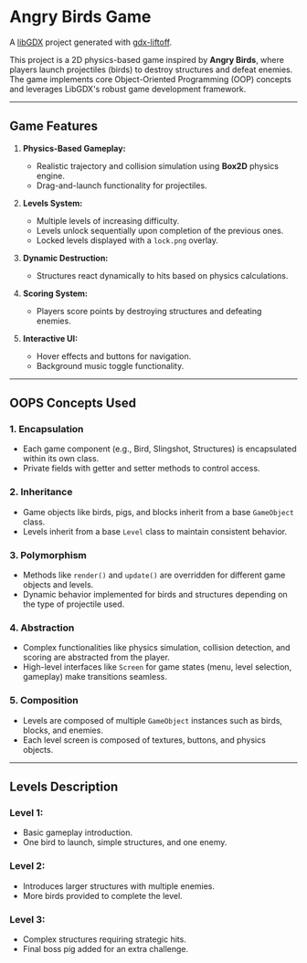 # Angry Birds Game

A [libGDX](https://libgdx.com/) project generated with [gdx-liftoff](https://github.com/libgdx/gdx-liftoff).

This project is a 2D physics-based game inspired by **Angry Birds**, where players launch projectiles (birds) to destroy structures and defeat enemies. The game implements core Object-Oriented Programming (OOP) concepts and leverages LibGDX's robust game development framework.

---

## Game Features

1. **Physics-Based Gameplay:**
    - Realistic trajectory and collision simulation using **Box2D** physics engine.
    - Drag-and-launch functionality for projectiles.

2. **Levels System:**
    - Multiple levels of increasing difficulty.
    - Levels unlock sequentially upon completion of the previous ones.
    - Locked levels displayed with a `lock.png` overlay.

3. **Dynamic Destruction:**
    - Structures react dynamically to hits based on physics calculations.

4. **Scoring System:**
    - Players score points by destroying structures and defeating enemies.

5. **Interactive UI:**
    - Hover effects and buttons for navigation.
    - Background music toggle functionality.

---

## OOPS Concepts Used

### 1. **Encapsulation**
- Each game component (e.g., Bird, Slingshot, Structures) is encapsulated within its own class.
- Private fields with getter and setter methods to control access.

### 2. **Inheritance**
- Game objects like birds, pigs, and blocks inherit from a base `GameObject` class.
- Levels inherit from a base `Level` class to maintain consistent behavior.

### 3. **Polymorphism**
- Methods like `render()` and `update()` are overridden for different game objects and levels.
- Dynamic behavior implemented for birds and structures depending on the type of projectile used.

### 4. **Abstraction**
- Complex functionalities like physics simulation, collision detection, and scoring are abstracted from the player.
- High-level interfaces like `Screen` for game states (menu, level selection, gameplay) make transitions seamless.

### 5. **Composition**
- Levels are composed of multiple `GameObject` instances such as birds, blocks, and enemies.
- Each level screen is composed of textures, buttons, and physics objects.

---

## Levels Description

### **Level 1:**
- Basic gameplay introduction.
- One bird to launch, simple structures, and one enemy.

### **Level 2:**
- Introduces larger structures with multiple enemies.
- More birds provided to complete the level.

### **Level 3:**
- Complex structures requiring strategic hits.
- Final boss pig added for an extra challenge.



